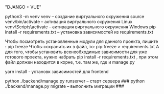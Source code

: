 "DJANGO + VUE"

python3 -m venv venv – создание виртуального окружения
source venv/bin/activate – активация виртуального окружения Linux
venv\Scripts\activate – активация виртуального окружения Windows
pip install -r requirements.txt – установка зависимостей из requirements.txt

Чтобы посмотреть установленные модули для данного проекта, пишите : pip freeze Чтобы сохранить их в файл, то: pip freeze > requirements.txt А для того, чтобы установить всенеобходимые зависимости для уже готового проекта, нужно набрать pip install -r requirements.txt , при этом файл должен находится в корне, т.е. там же, где и manage.py

yarn install - установк зависимостей для frontend

python ./backend/manage.py runserver – старт сервера ###
python ./backend/manage.py migrate – выполнить миграции ###
